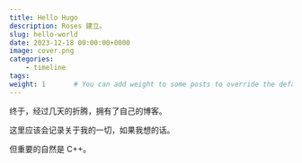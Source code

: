 ```yaml
---
title: Hello Hugo
description: Roses 建立。
slug: hello-world
date: 2023-12-18 00:00:00+0000
image: cover.png
categories:
    - timeline
tags:
weight: 1       # You can add weight to some posts to override the default sorting (date descending)
---
```


终于，经过几天的折腾，拥有了自己的博客。

这里应该会记录关于我的一切，如果我想的话。

但重要的自然是 C++。